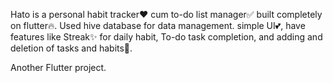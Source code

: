 Hato is a personal habit tracker❤️ cum to-do list manager✅ built completely on flutter🔥.
Used hive database for data management. simple UI💕, have features like Streak✨ for daily habit, To-do task completion, and adding and deletion of tasks and habits🎈.

Another Flutter project.


